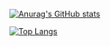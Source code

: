 [![Anurag's GitHub stats](https://github-readme-stats.vercel.app/api?username=alex-straw)](https://github.com/anuraghazra/github-readme-stats)

[![Top Langs](https://github-readme-stats.vercel.app/api/top-langs/?username=alex-straw&hide=html)](https://github.com/anuraghazra/github-readme-stats)
